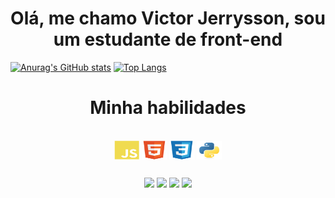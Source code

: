 <h1 align="center">Olá, me chamo Victor Jerrysson, sou um estudante de front-end</h1>

[![Anurag's GitHub stats](https://github-readme-stats.vercel.app/api?username=VictorJGB)](https://github.com/anuraghazra/github-readme-stats)
[![Top Langs](https://github-readme-stats.vercel.app/api/top-langs/?username=VictorJGB&layout=compact)](https://github.com/anuraghazra/github-readme-stats)

##

<div align="center" style="display: inline_block">
  <h1 align="center">Minha habilidades</h1>
  <br>
  <img align="center" alt="Jerry-Js" height="30" width="40" src="https://raw.githubusercontent.com/devicons/devicon/master/icons/javascript/javascript-plain.svg">
  <img align="center" alt="Jerry-HTML" height="30" width="40" src="https://raw.githubusercontent.com/devicons/devicon/master/icons/html5/html5-original.svg">
  <img align="center" alt="Jerry-CSS" height="30" width="40" src="https://raw.githubusercontent.com/devicons/devicon/master/icons/css3/css3-original.svg">
  <img align="center" alt="Jerry-Python" height="30" width="40" src="https://raw.githubusercontent.com/devicons/devicon/master/icons/python/python-original.svg">
</div>
  
##
  
<div align="center">
  <a href="https://instagram.com/rafaballerini" target="_blank"><img src="https://img.shields.io/badge/-Instagram-%23E4405F?style=for-the-badge&logo=instagram&logoColor=white" target="_blank"></a>
  <a href="https://api.whatsapp.com/send?phone=5588996248942&text=Olá, me chamo Victor" target="_blank"><img src="https://img.shields.io/badge/WhatsApp-25D366?style=for-the-badge&logo=whatsapp&logoColor=white" target="_blank"></a>
  <a href = "mailto:contatovictorjerrysson@gmail.com"><img src="https://img.shields.io/badge/-Gmail-%23333?style=for-the-badge&logo=gmail&logoColor=white" target="_blank"></a>
  <a href="https://www.linkedin.com/in/victor-jerrysson-gama-bastos-084793203" target="_blank"><img src="https://img.shields.io/badge/-LinkedIn-%230077B5?style=for-the-badge&logo=linkedin&logoColor=white" target="_blank"></a> 
</div>

